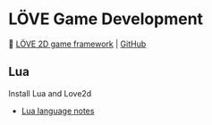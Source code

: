 # LÖVE Game Development

:link: [LÖVE 2D game framework](https://love2d.org/) | [GitHub](https://github.com/love2d/love)  

## Lua

Install Lua and Love2d

- [Lua language notes](development-docs/game-development/programming-languages/lua-language.md)
